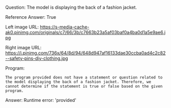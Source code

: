 Question: The model is displaying the back of a fashion jacket.

Reference Answer: True

Left image URL: https://s-media-cache-ak0.pinimg.com/originals/c7/66/3b/c7663b23a5af03baf0a4ba0d1a5e9ae6.jpg

Right image URL: https://i.pinimg.com/736x/64/8d/94/648d947af16133dae30ccba0ad4c2c82--safety-pins-diy-clothing.jpg

Program:

```
The program provided does not have a statement or question related to the model displaying the back of a fashion jacket. Therefore, we cannot determine if the statement is true or false based on the given program.
```
Answer: Runtime error: 'provided'

